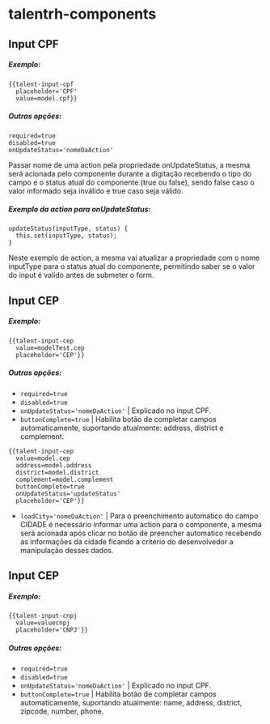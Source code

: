# talentrh-components

## Input CPF
##### Exemplo:
```
{{talent-input-cpf
  placeholder='CPF'
  value=model.cpf}}
```
##### Outras opções:
```
required=true
disabled=true
onUpdateStatus='nomeDaAction'
```
Passar nome de uma action pela propriedade onUpdateStatus, a mesma será acionada pelo componente durante a digitação
recebendo o tipo do campo e o status atual do componente (true ou false), sendo false caso o valor informado seja inválido e true caso seja válido.

##### Exemplo da action para onUpdateStatus:
```
updateStatus(inputType, status) {
  this.set(inputType, status);
}
```
Neste exemplo de action, a mesma vai atualizar a propriedade com o nome inputType para o status atual do componente, permitindo saber se o valor do input é valido antes de submeter o form.

## Input CEP
##### Exemplo:
```
{{talent-input-cep
  value=modelTest.cep
  placeholder='CEP'}}
```
##### Outras opções:
* `required=true`
* `disabled=true`
* `onUpdateStatus='nomeDaAction'` | Explicado no input CPF.
* `buttonComplete=true` | Habilita botão de completar campos automaticamente,
suportando atualmente: address, district e complement.

```
{{talent-input-cep
  value=model.cep
  address=model.address
  district=model.district
  complement=model.complement
  buttonComplete=true
  onUpdateStatus='updateStatus'
  placeholder='CEP'}}
```
* `loadCity='nomeDaAction'` | Para o preenchimento automatico do campo CIDADE é necessário informar uma action
para o componente, a mesma será acionada após clicar no botão de preencher automatico recebendo as informações da cidade ficando a critério do desenvolvedor a manipulação desses dados.

## Input CEP
##### Exemplo:
```
{{talent-input-cnpj
  value=valuecnpj
  placeholder='CNPJ'}}
```
##### Outras opções:
* `required=true`
* `disabled=true`
* `onUpdateStatus='nomeDaAction'` | Explicado no input CPF.
* `buttonComplete=true` | Habilita botão de completar campos automaticamente,
suportando atualmente: name, address, district, zipcode, number, phone.

